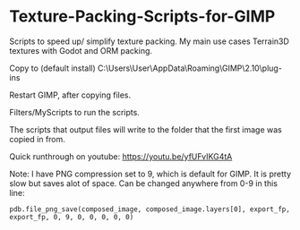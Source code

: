 # Texture-Packing-Scripts-for-GIMP

Scripts to speed up/ simplify texture packing. My main use cases Terrain3D textures with Godot and ORM packing.

Copy to (default install) C:\Users\User\AppData\Roaming\GIMP\2.10\plug-ins

Restart GIMP, after copying files.

Filters/MyScripts to run the scripts.

The scripts that output files will write to the folder that the first image was copied in from.

Quick runthrough on youtube: https://youtu.be/yfUFvIKG4tA

Note:
I have PNG compression set to 9, which is default for GIMP. It is pretty slow but saves alot of space. Can be changed anywhere from 0-9 in this line:

    pdb.file_png_save(composed_image, composed_image.layers[0], export_fp, export_fp, 0, 9, 0, 0, 0, 0, 0)
